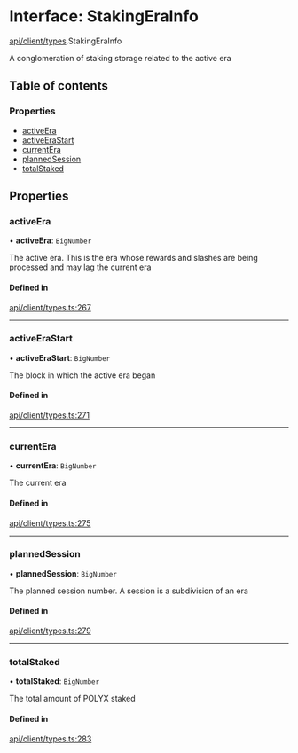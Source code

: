 # Interface: StakingEraInfo

[api/client/types](../wiki/api.client.types).StakingEraInfo

A conglomeration of staking storage related to the active era

## Table of contents

### Properties

- [activeEra](../wiki/api.client.types.StakingEraInfo#activeera)
- [activeEraStart](../wiki/api.client.types.StakingEraInfo#activeerastart)
- [currentEra](../wiki/api.client.types.StakingEraInfo#currentera)
- [plannedSession](../wiki/api.client.types.StakingEraInfo#plannedsession)
- [totalStaked](../wiki/api.client.types.StakingEraInfo#totalstaked)

## Properties

### activeEra

• **activeEra**: `BigNumber`

The active era. This is the era whose rewards and slashes are being processed and may lag the current era

#### Defined in

[api/client/types.ts:267](https://github.com/PolymeshAssociation/polymesh-sdk/blob/8a9e72221/src/api/client/types.ts#L267)

___

### activeEraStart

• **activeEraStart**: `BigNumber`

The block in which the active era began

#### Defined in

[api/client/types.ts:271](https://github.com/PolymeshAssociation/polymesh-sdk/blob/8a9e72221/src/api/client/types.ts#L271)

___

### currentEra

• **currentEra**: `BigNumber`

The current era

#### Defined in

[api/client/types.ts:275](https://github.com/PolymeshAssociation/polymesh-sdk/blob/8a9e72221/src/api/client/types.ts#L275)

___

### plannedSession

• **plannedSession**: `BigNumber`

The planned session number. A session is a subdivision of an era

#### Defined in

[api/client/types.ts:279](https://github.com/PolymeshAssociation/polymesh-sdk/blob/8a9e72221/src/api/client/types.ts#L279)

___

### totalStaked

• **totalStaked**: `BigNumber`

The total amount of POLYX staked

#### Defined in

[api/client/types.ts:283](https://github.com/PolymeshAssociation/polymesh-sdk/blob/8a9e72221/src/api/client/types.ts#L283)
